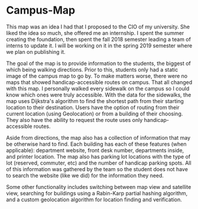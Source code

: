 # Campus-Map
This map was an idea I had that I proposed to the CIO of my university. She liked the idea so much, she offered me an internship. I spent the summer creating the foundation, then spent the fall 2018 semester leading a team of interns to update it. I will be working on it in the spring 2019 semester where we plan on publishing it.

The goal of the map is to provide information to the students, the biggest of which being walking directions. Prior to this, students only had a static image of the campus map to go by. To make matters worse, there were no maps that showed handicap-accessible routes on campus. That all changed with this map. I personally walked every sidewalk on the campus so I could know which ones were truly accessible. With the data for the sidewalks, the map uses Dijkstra's algorithm to find the shortest path from their starting location to their destination. Users have the option of routing from their current location (using Geolocation) or from a building of their choosing. They also have the ability to request the route uses only handicap-accessible routes.

Aside from directions, the map also has a collection of information that may be otherwise hard to find. Each building has each of these features (when applicable): department website, front desk number, departments inside, and printer location. The map also has parking lot locations with the type of lot (reserved, commuter, etc) and the number of handicap parking spots. All of this information was gathered by the team so the student does not have to search the website (like we did) for the information they need.

Some other functionality includes switching between map view and satellite view, searching for buildings using a Rabin-Karp partial hashing algorithm, and a custom geolocation algorithm for location finding and verification.
